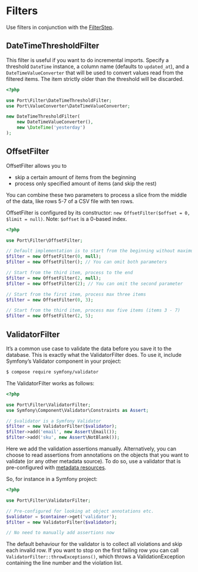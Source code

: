 # Filters

Use filters in conjunction with the [FilterStep](workflow.md#filterstep).

## DateTimeThresholdFilter

This filter is useful if you want to do incremental imports. Specify a threshold
`DateTime` instance, a column name (defaults to `updated_at`), and a
`DateTimeValueConverter` that will be used to convert values read from the
filtered items. The item strictly older than the threshold will be discarded.

```php
<?php

use Port\Filter\DateTimeThresholdFilter;
use Port\ValueConverter\DateTimeValueConverter;

new DateTimeThresholdFilter(
    new DateTimeValueConverter(),
    new \DateTime('yesterday')
);
```

## OffsetFilter

OffsetFilter allows you to

* skip a certain amount of items from the beginning
* process only specified amount of items (and skip the rest)

You can combine these two parameters to process a slice from the middle of the
data, like rows 5-7 of a CSV file with ten rows.

OffsetFilter is configured by its constructor:
`new OffsetFilter($offset = 0, $limit = null)`. Note: `$offset` is a 0-based index.

```php
<?php

use Port\Filter\OffsetFilter;

// Default implementation is to start from the beginning without maximum count
$filter = new OffsetFilter(0, null);
$filter = new OffsetFilter(); // You can omit both parameters

// Start from the third item, process to the end
$filter = new OffsetFilter(2, null);
$filter = new OffsetFilter(2); // You can omit the second parameter

// Start from the first item, process max three items
$filter = new OffsetFilter(0, 3);

// Start from the third item, process max five items (items 3 - 7)
$filter = new OffsetFilter(2, 5);
```

## ValidatorFilter

It’s a common use case to validate the data before you save it to the database.
This is exactly what the ValidatorFilter does. To use it, include Symfony’s 
Validator component in your project:

```bash
$ compose require symfony/validator
```

The ValidatorFilter works as follows:

```php
<?php

use Port\Filter\ValidatorFilter;
use Symfony\Component\Validator\Constraints as Assert;

// $validator is a Symfony Validator
$filter = new ValidatorFilter($validator);
$filter->add('email', new Assert\Email());
$filter->add('sku', new Assert\NotBlank());
```

Here we add the validation assertions manually. Alternatively, you can choose to 
read assertions from annotations on the objects that you want to validate (or 
any other metadata source). To do so, use a validator that is pre-configured 
with [metadata resources](http://symfony.com/doc/current/components/validator/resources.html).

So, for instance in a Symfony project:

```php
<?php

use Port\Filter\ValidatorFilter;

// Pre-configured for looking at object annotations etc.
$validator = $container->get('validator'); 
$filter = new ValidatorFilter($validator);

// No need to manually add assertions now
```

The default behaviour for the validator is to collect all violations and skip 
each invalid row. If you want to stop on the first failing row you can call 
`ValidatorFilter::throwExceptions()`, which throws a ValidationException 
containing the line number and the violation list.
